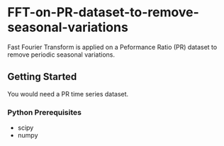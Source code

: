 # FFT-on-PR-dataset-to-remove-seasonal-variations
Fast Fourier Transform is applied on a Peformance Ratio (PR) dataset to remove periodic seasonal variations. 

## Getting Started
You would need a PR time series dataset.
### Python Prerequisites
* scipy
* numpy
